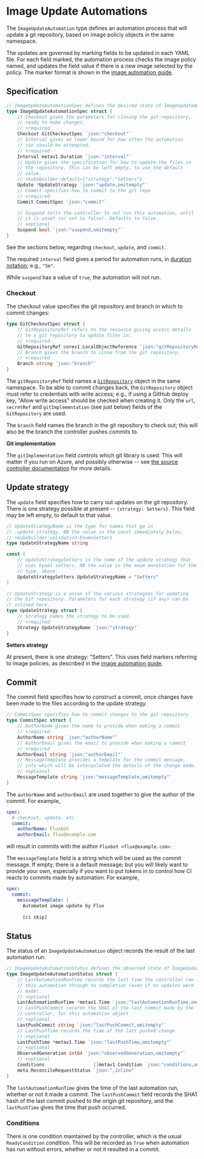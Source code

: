 <!-- -*- fill-column: 100 -*- -->
# Image Update Automations

The `ImageUpdateAutomation` type defines an automation process that will update a git repository,
based on image policiy objects in the same namespace.

The updates are governed by marking fields to be updated in each YAML file. For each field marked,
the automation process checks the image policy named, and updates the field value if there is a new
image selected by the policy. The marker format is shown in the [image automation
guide][image-auto-guide].

## Specification

```go
// ImageUpdateAutomationSpec defines the desired state of ImageUpdateAutomation
type ImageUpdateAutomationSpec struct {
	// Checkout gives the parameters for cloning the git repository,
	// ready to make changes.
	// +required
	Checkout GitCheckoutSpec `json:"checkout"`
	// Interval gives an lower bound for how often the automation
	// run should be attempted.
	// +required
	Interval metav1.Duration `json:"interval"`
	// Update gives the specification for how to update the files in
	// the repository. This can be left empty, to use the default
	// value.
	// +kubebuilder:default={"strategy":"Setters"}
	Update *UpdateStrategy `json:"update,omitempty"`
	// Commit specifies how to commit to the git repo
	// +required
	Commit CommitSpec `json:"commit"`

	// Suspend tells the controller to not run this automation, until
	// it is unset (or set to false). Defaults to false.
	// +optional
	Suspend bool `json:"suspend,omitempty"`
}
```

See the sections below, regarding `checkout`, `update`, and `commit`.

The required `interval` field gives a period for automation runs, in [duration notation][durations];
e.g., `"5m"`.

While `suspend` has a value of `true`, the automation will not run.

### Checkout

The checkout value specifies the git repository and branch in which to commit changes:

```go
type GitCheckoutSpec struct {
	// GitRepositoryRef refers to the resource giving access details
	// to a git repository to update files in.
	// +required
	GitRepositoryRef corev1.LocalObjectReference `json:"gitRepositoryRef"`
	// Branch gives the branch to clone from the git repository.
	// +required
	Branch string `json:"branch"`
}
```

The `gitRepositoryRef` field names a [`GitRepository`][git-repo-ref] object in the same
namespace. To be able to commit changes back, the `GitRepository` object must refer to credentials
with write access; e.g., if using a GitHub deploy key, "Allow write access" should be checked when
creating it. Only the `url`, `secretRef` and `gitImplementation` (see just below) fields of the
`GitRepository` are used.

The `branch` field names the branch in the git repository to check out; this will also be the branch
the controller pushes commits to.

**Git implementation**

The `gitImplementation` field controls which git library is used. This will matter if you run on
Azure, and possibly otherwise -- see [the source controller documentation][source-docs] for more
details.

## Update strategy

The `update` field specifies how to carry out updates on the git repository. There is one strategy
possible at present -- `{strategy: Setters}`. This field may be left empty, to default to that
value.

```go
// UpdateStrategyName is the type for names that go in
// .update.strategy. NB the value in the const immediately below.
// +kubebuilder:validation:Enum=Setters
type UpdateStrategyName string

const (
	// UpdateStrategySetters is the name of the update strategy that
	// uses kyaml setters. NB the value in the enum annotation for the
	// type, above.
	UpdateStrategySetters UpdateStrategyName = "Setters"
)

// UpdateStrategy is a union of the various strategies for updating
// the Git repository. Parameters for each strategy (if any) can be
// inlined here.
type UpdateStrategy struct {
	// Strategy names the strategy to be used.
	// +required
	Strategy UpdateStrategyName `json:"strategy"`
}
```

**Setters strategy**

At present, there is one strategy: "Setters". This uses field markers referring to image policies,
as described in the [image automation guide][image-auto-guide].

## Commit

The commit field specifies how to construct a commit, once changes have been made to the files
according to the update strategy.

```go
// CommitSpec specifies how to commit changes to the git repository
type CommitSpec struct {
	// AuthorName gives the name to provide when making a commit
	// +required
	AuthorName string `json:"authorName"`
	// AuthorEmail gives the email to provide when making a commit
	// +required
	AuthorEmail string `json:"authorEmail"`
	// MessageTemplate provides a template for the commit message,
	// into which will be interpolated the details of the change made.
	// +optional
	MessageTemplate string `json:"messageTemplate,omitempty"`
}
```

The `authorName` and `authorEmail` are used together to give the author of the commit. For example,

```yaml
spec:
  # checkout, update, etc.
  commit:
    authorName: Fluxbot
    authorEmail: flux@example.com
```

will result in commits with the author `Fluxbot <flux@example.com>`.

The `messageTemplate` field is a string which will be used as the commit message. If empty, there is
a default message; but you will likely want to provide your own, especially if you want to put
tokens in to control how CI reacts to commits made by automation. For example,

```yaml
spec:
  commit:
    messsageTemplate: |
      Automated image update by Flux
      
      [ci skip]
```

## Status

The status of an `ImageUpdateAutomation` object records the result of the last automation run.

```go
// ImageUpdateAutomationStatus defines the observed state of ImageUpdateAutomation
type ImageUpdateAutomationStatus struct {
	// LastAutomationRunTime records the last time the controller ran
	// this automation through to completion (even if no updates were
	// made).
	// +optional
	LastAutomationRunTime *metav1.Time `json:"lastAutomationRunTime,omitempty"`
	// LastPushCommit records the SHA1 of the last commit made by the
	// controller, for this automation object
	// +optional
	LastPushCommit string `json:"lastPushCommit,omitempty"`
	// LastPushTime records the time of the last pushed change.
	// +optional
	LastPushTime *metav1.Time `json:"lastPushTime,omitempty"`
	// +optional
	ObservedGeneration int64 `json:"observedGeneration,omitempty"`
	// +optional
	Conditions                  []metav1.Condition `json:"conditions,omitempty"`
	meta.ReconcileRequestStatus `json:",inline"`
}
```

The `lastAutomationRunTime` gives the time of the last automation run, whether or not it made a
commit. The `lastPushCommit` field records the SHA1 hash of the last commit pushed to the origin git
repository, and the `lastPushTime` gives the time that push occurred.

### Conditions

There is one condition maintained by the controller, which is the usual `ReadyCondition`
condition. This will be recorded as `True` when automation has run without errors, whether or not it
resulted in a commit.

[image-auto-guide]: https://toolkit.fluxcd.io/guides/image-update/#configure-image-update-for-custom-resources
[git-repo-ref]: https://toolkit.fluxcd.io/components/source/gitrepositories/
[durations]: https://godoc.org/time#ParseDuration
[source-docs]: https://toolkit.fluxcd.io/components/source/gitrepositories/#git-implementation
